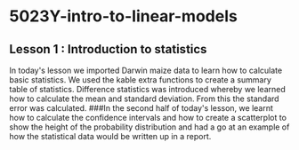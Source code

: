 # 5023Y-intro-to-linear-models

## Lesson 1 : Introduction to statistics

In today's lesson we imported Darwin maize data to learn how to calculate basic statistics. We used the kable extra functions to create a summary table of statistics. Difference statistics was introduced whereby we learned how to calculate the mean and standard deviation. From this the standard error was calculated.
###In the second half of today's lesson, we learnt how to calculate the confidence intervals and how to create a scatterplot to show the height of the probability distribution and had a go at an example of how the statistical data would be written up in a report.
